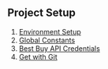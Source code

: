 ## Project Setup

1. [Environment Setup](./01-setup-env.md)
2. [Global Constants](./02-global-constants.md)
3. [Best Buy API Credentials](./03-best-buy-api-creds.md)
4. [Get with Git](./04-get-with-git.md)
